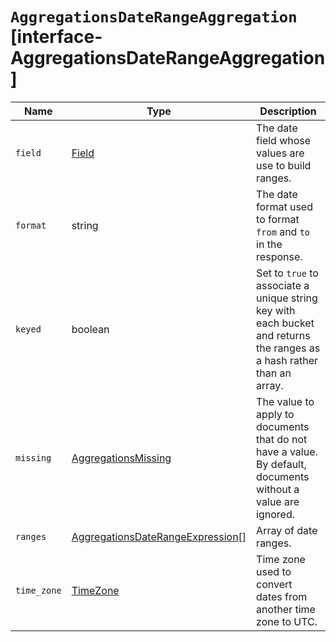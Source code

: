 # `AggregationsDateRangeAggregation` [interface-AggregationsDateRangeAggregation]

| Name | Type | Description |
| - | - | - |
| `field` | [Field](./Field.md) | The date field whose values are use to build ranges. |
| `format` | string | The date format used to format `from` and `to` in the response. |
| `keyed` | boolean | Set to `true` to associate a unique string key with each bucket and returns the ranges as a hash rather than an array. |
| `missing` | [AggregationsMissing](./AggregationsMissing.md) | The value to apply to documents that do not have a value. By default, documents without a value are ignored. |
| `ranges` | [AggregationsDateRangeExpression](./AggregationsDateRangeExpression.md)[] | Array of date ranges. |
| `time_zone` | [TimeZone](./TimeZone.md) | Time zone used to convert dates from another time zone to UTC. |
